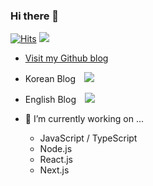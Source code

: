 ### Hi there 👋
[![Hits](https://hits.seeyoufarm.com/api/count/incr/badge.svg?url=https%3A%2F%2Fgithub.com%2Fhayoung0Lee&count_bg=%2379C83D&title_bg=%23555555&icon=&icon_color=%23E7E7E7&title=hits&edge_flat=false)](https://hits.seeyoufarm.com)
![](https://img.shields.io/github/followers/hayoung0Lee?style=social)

- [Visit my Github blog](https://hayoung0lee.github.io/)

- Korean Blog
    <a href="https://mytutorials.tistory.com/">
        <img 
            src="http://img.shields.io/badge/-Tech%20Blog-655ced?style=flat&logo=github&link=https://mytutorials.tistory.com/"
            style="height : auto; margin-left : 10px; margin-right : 10px;"/>
    </a>

- English Blog
    <a href="https://hayoung.hashnode.dev/">
        <img 
            src="http://img.shields.io/badge/-Tech%20Blog-655ced?style=flat&logo=github&link=https://mytutorials.tistory.com/"
            style="height : auto; margin-left : 10px; margin-right : 10px;"/>
    </a>

- 🔭 I’m currently working on ...
  - JavaScript / TypeScript
  - Node.js 
  - React.js 
  - Next.js

<!--
**hayoung0Lee/hayoung0Lee** is a ✨ _special_ ✨ repository because its `README.md` (this file) appears on your GitHub profile.

Here are some ideas to get you started:

- 🔭 I’m currently working on ...
- 🌱 I’m currently learning ...
- 👯 I’m looking to collaborate on ...
- 🤔 I’m looking for help with ...
- 💬 Ask me about ...
- 📫 How to reach me: ...
- 😄 Pronouns: ...
- ⚡ Fun fact: ...
-->
